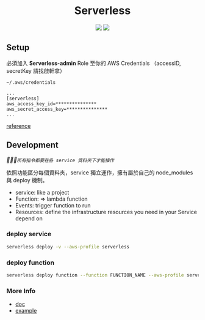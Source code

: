 <h1 align="center">
  Serverless
</h1>
<p align="center">
  <img src="https://badgen.net/badge/packages/severless/purple?list=1" />
  <img src="https://badgen.net/badge/⬢ node/>=8/green" />
</p>

## Setup

必須加入 **Serverless-admin** Role 至你的 AWS Credentials （accessID, secretKey 請找啟軒拿）

`~/.aws/credentials`
```
...
[serverless]
aws_access_key_id=***************
aws_secret_access_key=***************
...
```

[reference](https://serverless.com/framework/docs/providers/aws/guide/credentials/)


## Development

*`所有指令都要在各 service 資料夾下才能操作`*

依照功能區分每個資料夾，service 獨立運作，擁有屬於自己的 node_modules 與 deploy 機制。

- service: like a project
- Function: => lambda function
- Events: trigger function to run
- Resources: define the infrastructure resources you need  in your Service depend on

### deploy service
```sh
serverless deploy -v --aws-profile serverless
```

### deploy function
```sh
serverless deploy function --function FUNCTION_NAME --aws-profile serverless
```

### More Info
- [doc](https://serverless.com/framework/docs/providers/aws/guide/services/)
- [example](https://github.com/serverless/examples)
